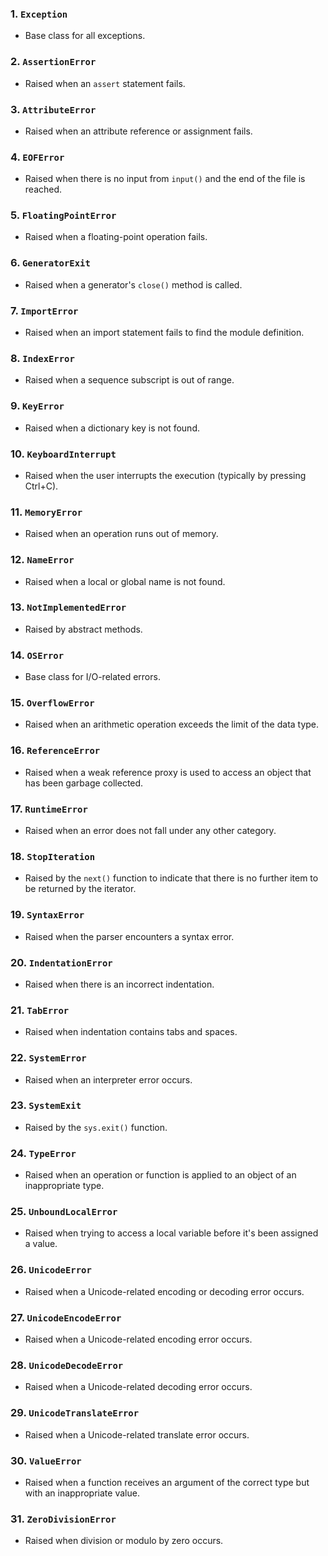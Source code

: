 
### 1. **`Exception`**

- Base class for all exceptions.

### 2. **`AssertionError`**

- Raised when an `assert` statement fails.

### 3. **`AttributeError`**

- Raised when an attribute reference or assignment fails.

### 4. **`EOFError`**

- Raised when there is no input from `input()` and the end of the file is reached.

### 5. **`FloatingPointError`**

- Raised when a floating-point operation fails.

### 6. **`GeneratorExit`**

- Raised when a generator's `close()` method is called.

### 7. **`ImportError`**

- Raised when an import statement fails to find the module definition.

### 8. **`IndexError`**

- Raised when a sequence subscript is out of range.

### 9. **`KeyError`**

- Raised when a dictionary key is not found.

### 10. **`KeyboardInterrupt`**

- Raised when the user interrupts the execution (typically by pressing Ctrl+C).

### 11. **`MemoryError`**

- Raised when an operation runs out of memory.

### 12. **`NameError`**

- Raised when a local or global name is not found.

### 13. **`NotImplementedError`**

- Raised by abstract methods.

### 14. **`OSError`**

- Base class for I/O-related errors.

### 15. **`OverflowError`**

- Raised when an arithmetic operation exceeds the limit of the data type.

### 16. **`ReferenceError`**

- Raised when a weak reference proxy is used to access an object that has been garbage collected.

### 17. **`RuntimeError`**

- Raised when an error does not fall under any other category.

### 18. **`StopIteration`**

- Raised by the `next()` function to indicate that there is no further item to be returned by the iterator.

### 19. **`SyntaxError`**

- Raised when the parser encounters a syntax error.

### 20. **`IndentationError`**

- Raised when there is an incorrect indentation.

### 21. **`TabError`**

- Raised when indentation contains tabs and spaces.

### 22. **`SystemError`**

- Raised when an interpreter error occurs.

### 23. **`SystemExit`**

- Raised by the `sys.exit()` function.

### 24. **`TypeError`**

- Raised when an operation or function is applied to an object of an inappropriate type.

### 25. **`UnboundLocalError`**

- Raised when trying to access a local variable before it's been assigned a value.

### 26. **`UnicodeError`**

- Raised when a Unicode-related encoding or decoding error occurs.

### 27. **`UnicodeEncodeError`**

- Raised when a Unicode-related encoding error occurs.

### 28. **`UnicodeDecodeError`**

- Raised when a Unicode-related decoding error occurs.

### 29. **`UnicodeTranslateError`**

- Raised when a Unicode-related translate error occurs.

### 30. **`ValueError`**

- Raised when a function receives an argument of the correct type but with an inappropriate value.

### 31. **`ZeroDivisionError`**

- Raised when division or modulo by zero occurs.
